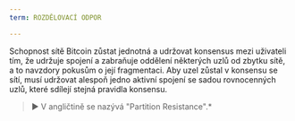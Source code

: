 ```yaml
---
term: ROZDĚLOVACÍ ODPOR

---
```

Schopnost sítě Bitcoin zůstat jednotná a udržovat konsensus mezi uživateli tím, že udržuje spojení a zabraňuje oddělení některých uzlů od zbytku sítě, a to navzdory pokusům o její fragmentaci. Aby uzel zůstal v konsensu se sítí, musí udržovat alespoň jedno aktivní spojení se sadou rovnocenných uzlů, které sdílejí stejná pravidla konsensu.

> ► V angličtině se nazývá "Partition Resistance".*